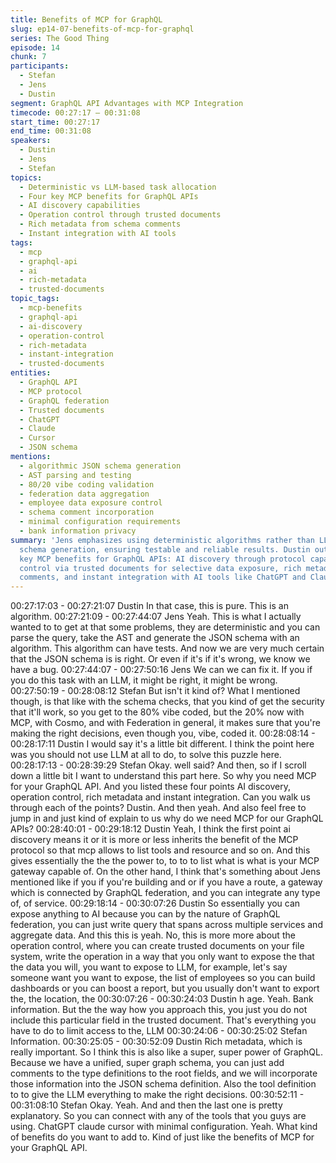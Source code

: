 ```yaml
---
title: Benefits of MCP for GraphQL
slug: ep14-07-benefits-of-mcp-for-graphql
series: The Good Thing
episode: 14
chunk: 7
participants:
  - Stefan
  - Jens
  - Dustin
segment: GraphQL API Advantages with MCP Integration
timecode: 00:27:17 – 00:31:08
start_time: 00:27:17
end_time: 00:31:08
speakers:
  - Dustin
  - Jens
  - Stefan
topics:
  - Deterministic vs LLM-based task allocation
  - Four key MCP benefits for GraphQL APIs
  - AI discovery capabilities
  - Operation control through trusted documents
  - Rich metadata from schema comments
  - Instant integration with AI tools
tags:
  - mcp
  - graphql-api
  - ai
  - rich-metadata
  - trusted-documents
topic_tags:
  - mcp-benefits
  - graphql-api
  - ai-discovery
  - operation-control
  - rich-metadata
  - instant-integration
  - trusted-documents
entities:
  - GraphQL API
  - MCP protocol
  - GraphQL federation
  - Trusted documents
  - ChatGPT
  - Claude
  - Cursor
  - JSON schema
mentions:
  - algorithmic JSON schema generation
  - AST parsing and testing
  - 80/20 vibe coding validation
  - federation data aggregation
  - employee data exposure control
  - schema comment incorporation
  - minimal configuration requirements
  - bank information privacy
summary: 'Jens emphasizes using deterministic algorithms rather than LLMs for JSON
  schema generation, ensuring testable and reliable results. Dustin outlines four
  key MCP benefits for GraphQL APIs: AI discovery through protocol capabilities, operation
  control via trusted documents for selective data exposure, rich metadata from schema
  comments, and instant integration with AI tools like ChatGPT and Claude.'
---
```


00:27:17:03 - 00:27:21:07
Dustin
In that case, this is pure. This is an algorithm.
00:27:21:09 - 00:27:44:07
Jens
Yeah. This is what I actually wanted to to get at that some problems, they are deterministic and
you can parse the query, take the AST and generate the JSON schema with an algorithm. This
algorithm can have tests. And now we are very much certain that the JSON schema is is right.
Or even if it's if it's wrong, we know we have a bug.
00:27:44:07 - 00:27:50:16
Jens
We can we can fix it. If you if you do this task with an LLM, it might be right, it might be wrong.
00:27:50:19 - 00:28:08:12
Stefan
But isn't it kind of? What I mentioned though, is that like with the schema checks, that you kind
of get the security that it'll work, so you get to the 80% vibe coded, but the 20% now with MCP,
with Cosmo, and with Federation in general, it makes sure that you're making the right
decisions, even though you, vibe, coded it.
00:28:08:14 - 00:28:17:11
Dustin
I would say it's a little bit different. I think the point here was you should not use LLM at all to do,
to solve this puzzle here.
00:28:17:13 - 00:28:39:29
Stefan
Okay. well said? And then, so if I scroll down a little bit I want to understand this part here. So
why you need MCP for your GraphQL API. And you listed these four points AI discovery,
operation control, rich metadata and instant integration. Can you walk us through each of the
points? Dustin. And then yeah. And also feel free to jump in and just kind of explain to us why do
we need MCP for our GraphQL APIs?
00:28:40:01 - 00:29:18:12
Dustin
Yeah, I think the first point ai discovery means it or it is more or less inherits the benefit of the
MCP protocol so that mcp allows to list tools and resource and so on. And this gives essentially
the the the power to, to to to list what is what is your MCP gateway capable of. On the other
hand, I think that's something about Jens mentioned like if you if you're building and or if you
have a route, a gateway which is connected by GraphQL federation, and you can integrate any
type of, of service.
00:29:18:14 - 00:30:07:26
Dustin
So essentially you can expose anything to AI because you can by the nature of GraphQL
federation, you can just write query that spans across multiple services and aggregate data. And
this this is yeah. No, this is more more about the operation control, where you can create trusted
documents on your file system, write the operation in a way that you only want to expose the
that the data you will, you want to expose to LLM, for example, let's say someone want you
want to expose, the list of employees so you can build dashboards or you can boost a report,
but you usually don't want to export the, the location, the
00:30:07:26 - 00:30:24:03
Dustin
h age. Yeah. Bank information. But the the way how you approach this, you just you do not
include this particular field in the trusted document. That's everything you have to do to limit
access to the, LLM
00:30:24:06 - 00:30:25:02
Stefan
Information.
00:30:25:05 - 00:30:52:09
Dustin
Rich metadata, which is really important. So I think this is also like a super, super power of
GraphQL. Because we have a unified, super graph schema, you can just add comments to the
type definitions to the root fields, and we will incorporate those information into the JSON
schema definition. Also the tool definition to to give the LLM everything to make the right
decisions.
00:30:52:11 - 00:31:08:10
Stefan
Okay. Yeah. And and then the last one is pretty explanatory. So you can connect with any of the
tools that you guys are using. ChatGPT claude cursor with minimal configuration. Yeah. What
kind of benefits do you want to add to. Kind of just like the benefits of MCP for your GraphQL
API.